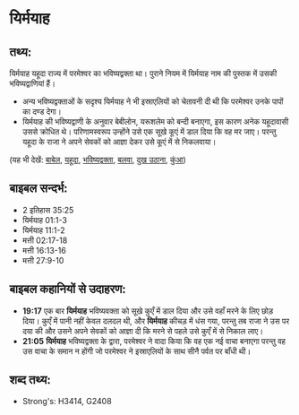 # यिर्मयाह #

## तथ्य: ##

यिर्मयाह यहूदा राज्य में परमेश्वर का भविष्यद्वक्ता था। पुराने नियम में यिर्मयाह नाम की पुस्तक में उसकी भविष्यद्वाणियां हैं।

* अन्य भविष्यद्वक्ताओं के सदृश्य यिर्मयाह ने भी इस्राएलियों को चेतावनी दी थी कि परमेश्वर उनके पापों का दण्ड देगा।
* यिर्मयाह की भविष्यद्वाणी के अनुवार बेबीलोन, यरूशलेम को बन्दी बनाएगा, इस कारण अनेक यहूदावासी उससे क्रोधित थे। परिणामस्वरूप उन्होंने उसे एक सूखे कूएं में डाल दिया कि वह मर जाए। परन्तु यहूदा के राजा ने अपने सेवकों को आज्ञा देकर उसे कूएं में से निकलवाया।

(यह भी देखें: [बाबेल](../babylon.md), [यहूदा](../kingdomofjudah.md), [भविष्यद्वक्ता](../prophet.md), [बलवा](../rebel.md), [दुख उठाना](../suffer.md), [कुंआ](../well.md))

## बाइबल सन्दर्भ: ##

* 2 इतिहास 35:25
* यिर्मयाह 01:1-3
* यिर्मयाह 11:1-2
* मत्ती 02:17-18
* मत्ती 16:13-16
* मत्ती 27:9-10

## बाइबल कहानियों से उदाहरण: ##

* __19:17__ एक बार __यिर्मयाह__ भविष्यवक्ता को सूखे कुएँ में डाल दिया और उसे वहाँ मरने के लिए छोड़ दिया। कुएँ में पानी नहीं केवल दलदल थी, और __यिर्मयाह__ कीचड़ में धंस गया, परन्तु तब राजा ने उस पर दया की और उसने अपने सेवकों को आज्ञा दी कि मरने से पहले उसे कुएँ में से निकाल लाए।
* __21:05__ __यिर्मयाह__ भविष्यद्वक्ता के द्वारा, परमेश्वर ने वादा किया कि वह एक नई वाचा बनाएगा परन्तु वह उस वाचा के समान न होंगी जो परमेश्वर ने इस्राएलियों के साथ सीनै पर्वत पर बाँधी थी।

## शब्द तथ्य: ##

* Strong's: H3414, G2408
